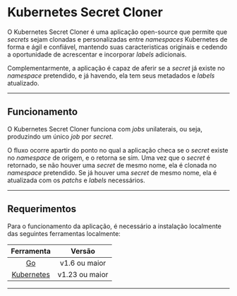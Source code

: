 # Kubernetes Secret Cloner 

O Kubernetes Secret Cloner é uma aplicação open-source que permite que *secrets* sejam
clonadas e personalizadas entre *namespaces* Kubernetes de forma e ágil e confiável, mantendo
suas caracteristicas originais e cedendo a oportunidade de acrescentar e incorporar *labels*
adicionais.

Complementarmente, a aplicação é capaz de aferir se a *secret* já existe no *namespace*
pretendido, e já havendo, ela tem seus metadados e *labels* atualizado.

---

## Funcionamento

O Kubernetes Secret Cloner funciona com *jobs* unilaterais, ou seja, produzindo um
único *job* por *secret*.

O fluxo ocorre apartir do ponto no qual a aplicação checa se o *secret* existe no *namespace*
de origem, e o retorna se sim. Uma vez que o *secret* é retornado, se não houver uma *secret* de mesmo 
nome, ela é clonada no *namespace* pretendido. Se já houver uma *secret* de mesmo nome, ela é atualizada
com os *patchs* e *labels* necessários.

---

## Requerimentos

Para o funcionamento da aplicação, é necessário a instalação localmente das seguintes ferramentas
localmente:

| Ferramenta |      Versão     |
|:----------:|:---------------:|
|   [Go]     |  v1.6 ou maior  |
|[Kubernetes]|  v1.23 ou maior |

[Go]: https://github.com/golang/go
[Kubernetes]: https://github.com/kubernetes/kubernetes

---